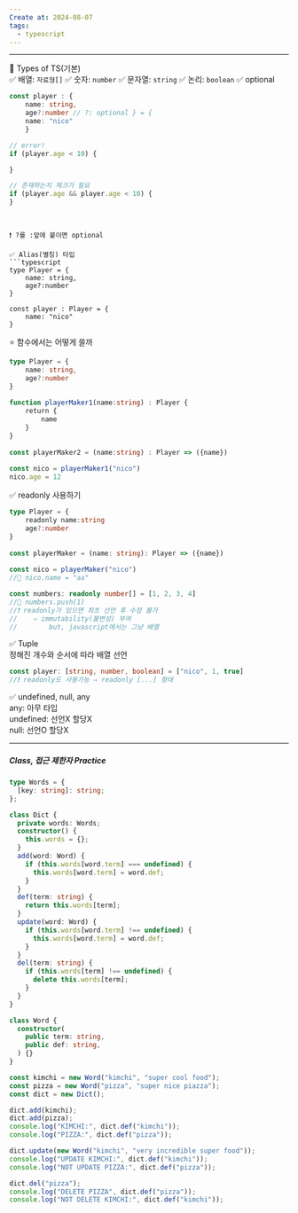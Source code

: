 ```yaml
---
Create at: 2024-08-07
tags:
  - typescript
---
```

---

📌 Types of TS(기본)  
✅ 배열: `자료형[]` 
✅ 숫자: `number` 
✅ 문자열: `string` 
✅ 논리: `boolean` 
✅ optional  
```typescript
const player : {  
    name: string,  
    age?:number // ?: optional } = {  
    name: "nico"  
	}  
```

  
```typescript
// error!
if (player.age < 10) {  

}

// 존재하는지 체크가 필요
if (player.age && player.age < 10) {  
}
```
  

```
  
  
❗ ?를 :앞에 붙이면 optional  
  
✅ Alias(별칭) 타입  
```typescript
type Player = {  
    name: string,  
    age?:number  
}  
  
const player : Player = {  
    name: "nico"  
}  
```

  
⭐ 함수에서는 어떻게 쓸까  
```typescript
type Player = {  
    name: string,  
    age?:number  
}  
  
function playerMaker1(name:string) : Player {  
    return {  
        name  
    }  
}  
  
const playerMaker2 = (name:string) : Player => ({name})  
  
const nico = playerMaker1("nico")  
nico.age = 12
```

✅ readonly 사용하기
```typescript
type Player = {  
    readonly name:string  
    age?:number  
}  
  
const playerMaker = (name: string): Player => ({name})  
  
const nico = playerMaker("nico")  
//🚫 nico.name = "aa"  

const numbers: readonly number[] = [1, 2, 3, 4]  
//🚫 numbers.push(1)  
//❗ readonly가 있으면 최초 선언 후 수정 불가  
//    ⇒ immutability(불변성) 부여  
//        but, javascript에서는 그냥 배열  

```


✅ Tuple  
정해진 개수와 순서에 따라 배열 선언  
```typescript
const player: [string, number, boolean] = ["nico", 1, true]  
//❗ readonly도 사용가능 ⇒ readonly [...] 형태  
```

  
✅ undefined, null, any  
any: 아무 타입  
undefined: 선언X 할당X  
null: 선언O 할당X

---

##### Class, 접근 제한자 Practice
```typescript
type Words = {
  [key: string]: string;
};

class Dict {
  private words: Words;
  constructor() {
    this.words = {};
  }
  add(word: Word) {
    if (this.words[word.term] === undefined) {
      this.words[word.term] = word.def;
    }
  }
  def(term: string) {
    return this.words[term];
  }
  update(word: Word) {
    if (this.words[word.term] !== undefined) {
      this.words[word.term] = word.def;
    }
  }
  del(term: string) {
    if (this.words[term] !== undefined) {
      delete this.words[term];
    }
  }
}

class Word {
  constructor(
    public term: string,
    public def: string,
  ) {}
}

const kimchi = new Word("kimchi", "super cool food");
const pizza = new Word("pizza", "super nice piazza");
const dict = new Dict();

dict.add(kimchi);
dict.add(pizza);
console.log("KIMCHI:", dict.def("kimchi"));
console.log("PIZZA:", dict.def("pizza"));

dict.update(new Word("kimchi", "very incredible super food"));
console.log("UPDATE KIMCHI:", dict.def("kimchi"));
console.log("NOT UPDATE PIZZA:", dict.def("pizza"));

dict.del("pizza");
console.log("DELETE PIZZA", dict.def("pizza"));
console.log("NOT DELETE KIMCHI:", dict.def("kimchi"));
```